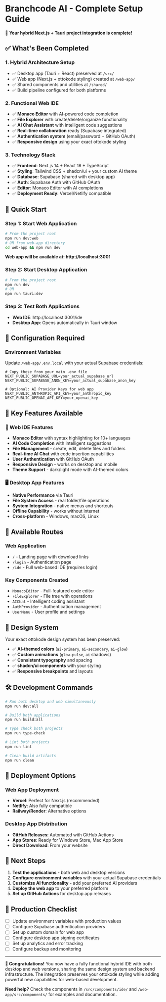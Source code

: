 # Branchcode AI - Complete Setup Guide

🎉 **Your hybrid Next.js + Tauri project integration is complete!**

## ✅ What's Been Completed

### 1. **Hybrid Architecture Setup**
- ✅ Desktop app (Tauri + React) preserved at `/src/`
- ✅ Web app (Next.js + ottokode styling) created at `/web-app/`
- ✅ Shared components and utilities at `/shared/`
- ✅ Build pipeline configured for both platforms

### 2. **Functional Web IDE**
- ✅ **Monaco Editor** with AI-powered code completion
- ✅ **File Explorer** with create/delete/organize functionality
- ✅ **AI Chat Assistant** with intelligent code suggestions
- ✅ **Real-time collaboration** ready (Supabase integrated)
- ✅ **Authentication system** (email/password + GitHub OAuth)
- ✅ **Responsive design** using your exact ottokode styling

### 3. **Technology Stack**
- ✅ **Frontend**: Next.js 14 + React 18 + TypeScript
- ✅ **Styling**: Tailwind CSS + shadcn/ui + your custom AI theme
- ✅ **Database**: Supabase (shared with desktop app)
- ✅ **Auth**: Supabase Auth with GitHub OAuth
- ✅ **Editor**: Monaco Editor with AI completions
- ✅ **Deployment Ready**: Vercel/Netlify compatible

## 🚀 Quick Start

### Step 1: Start Web Application
```bash
# From the project root
npm run dev:web
# OR from web-app directory
cd web-app && npm run dev
```

**Web app will be available at: http://localhost:3001**

### Step 2: Start Desktop Application
```bash
# From the project root
npm run dev
# OR
npm run tauri:dev
```

### Step 3: Test Both Applications
- **Web IDE**: http://localhost:3001/ide
- **Desktop App**: Opens automatically in Tauri window

## 🔧 Configuration Required

### Environment Variables
Update `/web-app/.env.local` with your actual Supabase credentials:

```env
# Copy these from your main .env file
NEXT_PUBLIC_SUPABASE_URL=your_actual_supabase_url
NEXT_PUBLIC_SUPABASE_ANON_KEY=your_actual_supabase_anon_key

# Optional: AI Provider Keys for web app
NEXT_PUBLIC_ANTHROPIC_API_KEY=your_anthropic_key
NEXT_PUBLIC_OPENAI_API_KEY=your_openai_key
```

## 🌟 Key Features Available

### 📝 Web IDE Features
- **Monaco Editor** with syntax highlighting for 10+ languages
- **AI Code Completion** with intelligent suggestions
- **File Management** - create, edit, delete files and folders
- **Real-time AI Chat** with code insertion capabilities
- **User Authentication** with GitHub OAuth
- **Responsive Design** - works on desktop and mobile
- **Theme Support** - dark/light mode with AI-themed colors

### 🖥️ Desktop App Features
- **Native Performance** via Tauri
- **File System Access** - real folder/file operations
- **System Integration** - native menus and shortcuts
- **Offline Capability** - works without internet
- **Cross-platform** - Windows, macOS, Linux

## 📱 Available Routes

### Web Application
- `/` - Landing page with download links
- `/login` - Authentication page
- `/ide` - Full web-based IDE (requires login)

### Key Components Created
- `MonacoEditor` - Full-featured code editor
- `FileExplorer` - File tree with operations
- `AIChat` - Intelligent coding assistant
- `AuthProvider` - Authentication management
- `UserMenu` - User profile and settings

## 🎨 Design System

Your exact ottokode design system has been preserved:
- ✅ **AI-themed colors** (`ai-primary`, `ai-secondary`, `ai-glow`)
- ✅ **Custom animations** (`glow-pulse`, `ai` shadows)
- ✅ **Consistent typography** and spacing
- ✅ **shadcn/ui components** with your styling
- ✅ **Responsive breakpoints** and layouts

## 🛠️ Development Commands

```bash
# Run both desktop and web simultaneously
npm run dev:all

# Build both applications
npm run build:all

# Type check both projects
npm run type-check

# Lint both projects
npm run lint

# Clean build artifacts
npm run clean
```

## 🚀 Deployment Options

### Web App Deployment
- **Vercel**: Perfect for Next.js (recommended)
- **Netlify**: Also fully compatible
- **Railway/Render**: Alternative options

### Desktop App Distribution
- **GitHub Releases**: Automated with GitHub Actions
- **App Stores**: Ready for Windows Store, Mac App Store
- **Direct Download**: From your website

## 🔄 Next Steps

1. **Test the applications** - both web and desktop versions
2. **Configure environment variables** with your actual Supabase credentials
3. **Customize AI functionality** - add your preferred AI providers
4. **Deploy the web app** to your preferred platform
5. **Set up GitHub Actions** for desktop app releases

## 🎯 Production Checklist

- [ ] Update environment variables with production values
- [ ] Configure Supabase authentication providers
- [ ] Set up custom domain for web app
- [ ] Configure desktop app signing certificates
- [ ] Set up analytics and error tracking
- [ ] Configure backup and monitoring

---

**🎉 Congratulations!** You now have a fully functional hybrid IDE with both desktop and web versions, sharing the same design system and backend infrastructure. The integration preserves your ottokode styling while adding powerful new capabilities for web-based development.

**Need help?** Check the components in `/src/components/ide/` and `/web-app/src/components/` for examples and documentation.